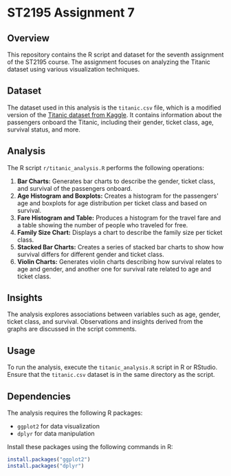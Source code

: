 # ST2195 Assignment 7

## Overview

This repository contains the R script and dataset for the seventh assignment of the ST2195 course. The assignment focuses on analyzing the Titanic dataset using various visualization techniques.

## Dataset

The dataset used in this analysis is the `titanic.csv` file, which is a modified version of the [Titanic dataset from Kaggle](https://www.kaggle.com/code/gusthema/titanic-competition-w-tensorflow-decision-forests/input?select=train.csv). It contains information about the passengers onboard the Titanic, including their gender, ticket class, age, survival status, and more.

## Analysis

The R script `r/titanic_analysis.R` performs the following operations:

1. **Bar Charts:** Generates bar charts to describe the gender, ticket class, and survival of the passengers onboard.
2. **Age Histogram and Boxplots:** Creates a histogram for the passengers' age and boxplots for age distribution per ticket class and based on survival.
3. **Fare Histogram and Table:** Produces a histogram for the travel fare and a table showing the number of people who traveled for free.
4. **Family Size Chart:** Displays a chart to describe the family size per ticket class.
5. **Stacked Bar Charts:** Creates a series of stacked bar charts to show how survival differs for different gender and ticket class.
6. **Violin Charts:** Generates violin charts describing how survival relates to age and gender, and another one for survival rate related to age and ticket class.

## Insights

The analysis explores associations between variables such as age, gender, ticket class, and survival. Observations and insights derived from the graphs are discussed in the script comments.

## Usage

To run the analysis, execute the `titanic_analysis.R` script in R or RStudio. Ensure that the `titanic.csv` dataset is in the same directory as the script.

## Dependencies

The analysis requires the following R packages:

- `ggplot2` for data visualization
- `dplyr` for data manipulation

Install these packages using the following commands in R:

```R
install.packages("ggplot2")
install.packages("dplyr")
```
